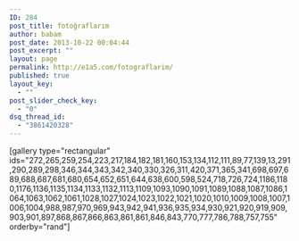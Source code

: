 ```yaml
---
ID: 284
post_title: fotoğraflarım
author: babam
post_date: 2013-10-22 00:04:44
post_excerpt: ""
layout: page
permalink: http://e1a5.com/fotograflarim/
published: true
layout_key:
  - ""
post_slider_check_key:
  - "0"
dsq_thread_id:
  - "3861420328"
---
```

[gallery type="rectangular" ids="272,265,259,254,223,217,184,182,181,160,153,134,112,111,89,77,139,13,291,290,289,298,346,344,343,342,340,330,326,311,420,371,365,341,698,697,689,688,687,681,680,654,652,651,644,638,600,598,524,718,726,724,1186,1180,1176,1136,1135,1134,1133,1132,1113,1109,1093,1090,1091,1089,1088,1087,1086,1064,1063,1062,1061,1028,1027,1024,1023,1022,1021,1020,1010,1009,1008,1007,1006,1004,988,987,970,969,943,942,941,936,935,934,930,921,920,919,909,903,901,897,868,867,866,863,861,861,846,843,770,777,786,788,757,755" orderby="rand"]